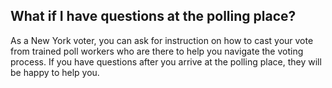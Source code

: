 ## What if I have questions at the polling place?

As a New York voter, you can ask for instruction on how to cast your vote from trained poll workers who are there to help you navigate the voting process. If you have questions after you arrive at the polling place, they will be happy to help you.
